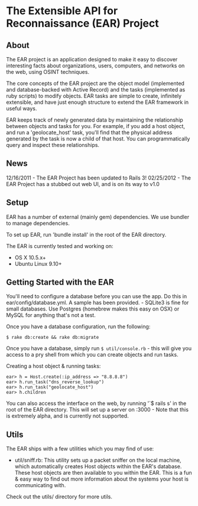 # The Extensible API for Reconnaissance (EAR) Project

## About

The EAR project is an application designed to make it easy to discover interesting facts about organizations, users, computers, and networks on the web, using OSINT techniques. 

The core concepts of the EAR project are the object model (implemented and database-backed with Active Record) and the tasks (implemented as ruby scripts) to modify objects. EAR tasks are simple to create, infinitely extensible, and have just enough structure to extend the EAR framework in useful ways.

EAR keeps track of newly generated data by maintaining the relationship between objects and tasks for you. For example, if you add a host object, and run a 'geolocate_host' task, you'll find that the physical address generated by the task is now a child of that host. You can programmatically query and inspect these relationships.

## News

12/16/2011 - The EAR Project has been updated to Rails 3!
02/25/2012 - The EAR Project has a stubbed out web UI, and is on its way to v1.0

## Setup

EAR has a number of external (mainly gem) dependencies. We use bundler to manage dependencies.  

To set up EAR, run 'bundle install' in the root of the EAR directory.

The EAR is currently tested and working on:

* OS X 10.5.x+
* Ubuntu Linux 9.10+  

## Getting Started with the EAR

You'll need to configure a database before you can use the app. Do this in ear/config/database.yml. A sample has been provided. - SQLite3 is fine for small databases. Use Postgres (homebrew makes this easy on OSX) or MySQL for anything that's not a test. 

Once you have a database configuration, run the following:

    $ rake db:create && rake db:migrate

Once you have a database, simply run `$ util/console.rb` - this will give you access to a pry shell from which you can create objects and run tasks. 

Creating a host object & running tasks: 

    ear> h = Host.create(:ip_address => "8.8.8.8")
    ear> h.run_task("dns_reverse_lookup")
    ear> h.run_task("geolocate_host")
    ear> h.children

You can also access the interface on the web, by running '`$ rails s' in the root of the EAR directory. This will set up a server on :3000 - Note that this is extremely alpha, and is currently not supported. 

## Utils

The EAR ships with a few utilities which you may find of use:

 - util/sniff.rb: This utility sets up a packet sniffer on the local machine, which automatically creates Host objects within the EAR's database. These host objects are then available to you within the EAR. This is a fun & easy way to find out more information about the systems your host is communicating with.

Check out the utils/ directory for more utils.
